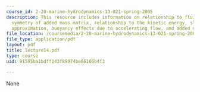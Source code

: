 ```yaml
---
course_id: 2-20-marine-hydrodynamics-13-021-spring-2005
description: This resource includes information on relationship to fluid momentum,
  symmetry of added mass matrix, relationship to the kinetic energy, slender body
  approximation, buoyancy effects due to accelerating flow, and added mass coefficient.
file_location: /coursemedia/2-20-marine-hydrodynamics-13-021-spring-2005/91595ba1bdff143f89974be66166b4f3_lecture14.pdf
file_type: application/pdf
layout: pdf
title: lecture14.pdf
type: course
uid: 91595ba1bdff143f89974be66166b4f3

---
```

None